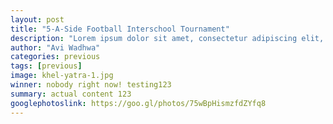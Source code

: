 ```yaml
---
layout: post
title: "5-A-Side Football Interschool Tournament"
description: "Lorem ipsum dolor sit amet, consectetur adipiscing elit, sed do eiusmod tempor incididunt ut labore et dolore magna aliqua. Ut enim ad minim veniam, quis nostrud exercitation."
author: "Avi Wadhwa"
categories: previous
tags: [previous]
image: khel-yatra-1.jpg
winner: nobody right now! testing123
summary: actual content 123
googlephotoslink: https://goo.gl/photos/75wBpHismzfdZYfq8
---
```


<script src="https://cdn.jsdelivr.net/npm/publicalbum@latest/embed-ui.min.js" async></script>
<div class="pa-gallery-player-widget" style="width:640px; height:480px; display:none;"
  data-link="https://goo.gl/photos/75wBpHismzfdZYfq8"
  data-title="Khel Yatra August 27, 2017"
  data-description="114 new photos added to shared album"
  data-delay="4">
  <object data="https://lh3.googleusercontent.com/v2k-hdEiqK9aItDHgNe6TxKfUqsryvcGYksQzgwkxzwNChwfG6on2galP3ByJLw0G_oYVa73YAHVf1ZwGKhwGL0mHgvI8ZraJ3EtrFKsYVg1mZof2N6j4QsOaPRB0anJoA3sZXAwTeY=w1920-h1080"></object>
  <object data="https://lh3.googleusercontent.com/WhhLocV88tSQtZr8tMCYa3Wwb4lMkKW07kadvgtheSobEw151Kkckls3idx3X16fMB_WuRbDQDVk1HqedT-ib3SgiRA8fRcZ8nuPg4a6wFtM6O_UI-m-Pyj-pnLqu9TOz8LVuibvJvM=w1920-h1080"></object>
  <object data="https://lh3.googleusercontent.com/ezJDUFXdIRe-TR9DTROODV5RTdNoy76M3cgE9kobl9_H9icgvkM46kgSGwFLL-HTQ8ncwF_lO_a4Q923yg0vyLbpybn0RmL8zG0jzS2CBfc0Y2DWnsrftNeA3DzLJuU9dr_rLftUgds=w1920-h1080"></object>
  <object data="https://lh3.googleusercontent.com/mZhiDaarfdsUX9FtOzJuqBul0v1UeCXPnhNrU6wivcMZ3w3bPKE8qmZINQXgyHDSgR7ZDiFZVd2U1rHA3xxUTLjxxc1-2gQ6nHg38PLrgeMgGzZy0BTHlno5BRr1q6zAKkzuY60frbY=w1920-h1080"></object>
  <object data="https://lh3.googleusercontent.com/Q-ZP_lzmnHPOuUDepgk5OlH6IE5Ff8JnT9jw12bY3ujfj9tYTLhRkzRwdD5bLj36-EgsZJK6ivqBwfR6Xe32eDIXZ9gqJGEGE_PWiAKomnteGDwwTb9TWzeYDNTaxjV6s7iGq3QAaUg=w1920-h1080"></object>
  <object data="https://lh3.googleusercontent.com/0F9vPM_SrABFBPoNPNzrHwalBBaZ0IO3qRuyaaadg2Z0Kr2vSPGY9BarenfWFiJflYSub1nJH3YLq3lTP6Q8KpNWcrELWVrnHmXqSG8lAjPWr_SzPSSyISP4ngQFowAnMljTLJxOlMw=w1920-h1080"></object>
  <object data="https://lh3.googleusercontent.com/FSxrAw8eEubwm2Dkq5HIHWRoguHbwr2YZNzLkYta4SX4inbZug5miIF4W-ZMG6L2yZDrCCoYTQNC4o3FplnsRh-j3uSnq3bShE-nOMRb8nNjQssdfHGk-Pz6rch3x2MBlECOUNMnR_Y=w1920-h1080"></object>
  <object data="https://lh3.googleusercontent.com/rQCYvU-qEMSTRn5kf2Ap-8vAVtI1QUiDIyoTmosY0vCmkQzG5qkv55It1fnSzPc7xr7YJ0bvhJyv4JERHTM3ec7UmWsTG0vH4ixxmvRJ8hF6oFgTrY4XDYCeXP9F5vsea7H_sm01uF0=w1920-h1080"></object>
  <object data="https://lh3.googleusercontent.com/UT4YkAracf98ScpIZ9obWfnnSwQiCHiRD37MarH6ZIuT4IdFwjbmVKfVVG1ydJWkAR0GNc3WjTqIUxP9bdCdsz3sm6vW0274zkcbXZEetrDCym51E4RUBoSxor5lIZWDG_kbSMwJrPA=w1920-h1080"></object>
  <object data="https://lh3.googleusercontent.com/9EGmZ6zEdAmvPdYkNcX0ZML1SDL6JxvtSwvg9rSONV6rgtPhGfO-zlRrC1Q40zJzvNsZOBCQ_IoU--t5JfJvd-W0euEKstB5idO5vTwH_y4JU-YH1W57ZqvEYsElmfiMyLd5hDlZoLY=w1920-h1080"></object>
  <object data="https://lh3.googleusercontent.com/Zbi_JfoYG95QJyIIvGorhprWQMTkR_FuIhglT65QowgZAHA25AB28zLsB3jSQ0QolgRBTCL5yxdFcoXugsqPcDIqsswM6AdH5KCLbz86c_ckuBsuRezRNGTaZTArTI0NxVkCpzIrR3o=w1920-h1080"></object>
  <object data="https://lh3.googleusercontent.com/-bEMr2I2Wlttj2tXrtP2ITVDK2bE6SFFoAqR8pmRQ8iBySUUeK-II_K_ayCYZJYtS-TAhscwNX-cEEWDZuRp4MjwfcN65hMpppMnR8gW5IECxa48pI2P49eENzFccJLpt9FNVifoe-8=w1920-h1080"></object>
  <object data="https://lh3.googleusercontent.com/lJJdlJls7m3YLw8QP0Cm7owjxv4AC88HIdlgRbGNsYcAkh9RA5Bj3JpCzRdNdf4H-reXJkJdJBpmnTZ4fW1jPysLl4qf7cpfNg66HYEHIvFN-4Ss5mk9RwBQIz4vghe6UT08FWoBzZE=w1920-h1080"></object>
  <object data="https://lh3.googleusercontent.com/rjzngBuXwFd1ADP3sjHuZ4NfZt9Kp-LvjUW0GK9ix1LUFCCbqPVfTNTTot8342a8zWuRuy0FjHRRXgqxOKgP4VARLiwu0wJA7S7KY1vHr9Je_toi1-B-0hTa9PJVFbDOA5FupLxRfYE=w1920-h1080"></object>
  <object data="https://lh3.googleusercontent.com/dCnRM1P22LiKbswt5yEaJrMDbOnibjL01H7yjN0aeOhcEKbuNGlDXr11jSbXHuN1QMvJjGNvpDq5kk56xpmZGuJ9DKikyBNbfmf3Ep2LBF44s-JSh_SYBRfrOwep7G2rT7MrKXVNlFs=w1920-h1080"></object>
  <object data="https://lh3.googleusercontent.com/7TgJwsNB0JLjYSYkZ9EjLwb6Acu75tPj-kitPlkDhKs_de7NzXFPWDgNQnpUncY-rqw5vDFUAx2nt6tmz6I0zFICXEy9JySw-vsiOoGGKlAuM8puRqZwrf-UoH7KF1LjOU6ebuosyWs=w1920-h1080"></object>
  <object data="https://lh3.googleusercontent.com/Ulp15sAE_Raeane102VXBmW_drzo468ENnk_99fOlaBM_QGf3EIYPvZdixu9wI6ci19UCXDU3yXZAI7_oQfEu_y7IEfAydvEk2Qb3fu26bYh1thoyjmw5rqGvjDvmtRO2QwN4nBpse4=w1920-h1080"></object>
  <object data="https://lh3.googleusercontent.com/CWDKRyNnKAtTumnA8VVAcKD4dEZNCMY9AN6CCOrhDoch_XEbSNpKzhg1yqtUHDcvlYFYpPgx5rxGDL601boPNxqDM38LtpWQEr5-cEib1xlsbztNpgsBSNn840k1hfPdWF6lbMPhuMQ=w1920-h1080"></object>
  <object data="https://lh3.googleusercontent.com/QSDUlv_nyIk5V2tjFUdaK65GQtFbjkLy6yW4eKmb3dLrPuvOsBDjfDtRzF2ADgpw9yjjHKwdl4mX353SHBDrCYGRYZ6SRM8zFqa32G4o28q0hqVrDKmHhHEIm8vhQXfoWZ0vdD4O72o=w1920-h1080"></object>
  <object data="https://lh3.googleusercontent.com/zZoadPNJDFq0wxLSLJNdGyscsKepvrJKvzZlJFtETfcSNsA2xsnRdi6eJcL604T4pdSXrczAEfhfIldtWOwelXiIwB9N7OzusrrU9sNhl5z9KQzFeT58AxwQh_yIuUQLjV-hLgARLcc=w1920-h1080"></object>
  <object data="https://lh3.googleusercontent.com/QvpLUTW7D5HSxShR5y8x-VeIzvy1_Ll7OWIZujGuWbg-kTsXDPTzh85ESQZZzZwq-4WY89ae3hgVyps0zxnzQKMjiyV261iFHmnVu0zfTvBlfNen7c4qaqd3EesZRdNE0s1o90vPfME=w1920-h1080"></object>
  <object data="https://lh3.googleusercontent.com/Ds0C-f6-t9OSJQI3N1u0ndFrvc12fx9og5SVX4x8mNdccBl3QLdpOk-oTvJYp9tbk_Bgb563Hra_cfcQphBlYaPhXuGOSZeiRT2VBkcsghJ3Y_MjdCHfHOIU4c5nnrOmlHLL8jY4Ldo=w1920-h1080"></object>
  <object data="https://lh3.googleusercontent.com/DVHT8DAkEBvMwxNqXexKgiIu9Wh7agA9QWR_iSnIXMxXLgKjQjiQYuLmuPbQvUrDadU5ujCZ4IcRuk56AGQZ5OMc_wME99Adc7kGOxlPyVaAK06q6-RFcDe85UnxbPyb8e_ta8CoOrQ=w1920-h1080"></object>
  <object data="https://lh3.googleusercontent.com/c6WxxBluwk_IeOr1x6Io_s-Z6O_lzgVy5PinBgBYCPul92pvfeUqRzk41jO_dUz6vu0yFbebHY-S4i3J1Ix5F4PhUZO7GuSj3flhYbTudV2DBXtIOqTuwWOS9ZFD7aNkxNHJVTwi9rA=w1920-h1080"></object>
  <object data="https://lh3.googleusercontent.com/ATT76v7149myz7V54UNJ2yLZvtHd7hj4uKMCfYHub9cJ-zFoSFKTN1Dl-TyQlr010jxNoj55Ws76IuXvfBhd9GGSwH7rjmhWQ9ByJ3RXbyPc0_ipZnVPxZrd-N6vsfupgW8Ftt-EkMQ=w1920-h1080"></object>
  <object data="https://lh3.googleusercontent.com/GJ9ppSm4IWkNIzOsRruq59aaN2Twf8Scz5FO3i0NtsFGeZXzlsl1RtwkOdoJEWwHH7Bxu2oJByKaTtywfbR9gvwvRuxLRkrIyDKPyZevRiBNssON2x4E0B-7TQ3I2l8S0FM7xasy_XQ=w1920-h1080"></object>
  <object data="https://lh3.googleusercontent.com/uypgfSflAoPWCxgCL1IRRTAxE0F6hBcqMGnsxR9F8nIhVvhjEXNtQWSQW-V5fkGmKWkmAxfhPLLEi_-tH3OK5dlN1xkogzqTg3oGzCqI2gbwA1SjGTCZ8m2dEgZG-7tymYKXxHs2DEY=w1920-h1080"></object>
  <object data="https://lh3.googleusercontent.com/sU9uzvEQrEH-M7HQp6vIInPVj2dnB2bViUB51kUJRrEP_h4opA4mO3mLHW9ct8nZdlm4q98ydsh4fH0WDNGsPfchObjV6xrNKUOjSnEndOxARH19p-_egir3CfeyWQA0iHz_q9XcGcs=w1920-h1080"></object>
  <object data="https://lh3.googleusercontent.com/47tpRwf8s838og4F8yLntfoLPoYUNqgusZC8si2fik00y3yKiAOVHHSmHB8G0csZMuObmHMNb9BgJCgNQyqlBgRF0aaRI2kPmzdZzbldKV6WXbhswYRPTwtW25ycilGWWres0Emwsak=w1920-h1080"></object>
  <object data="https://lh3.googleusercontent.com/nys7N8_Vm1fFIfsD8Nc2yJYB03jP9JCDUo9jus36CIQgC6wLFA_as5BxmJxzlnbHa2vyO47xALDLp5NFVbkoxBOZW3lAgqPEuDVGijFc8sxq4cc3GNCGFzx2830npZ_WvHYKUrUG1V0=w1920-h1080"></object>
  <object data="https://lh3.googleusercontent.com/eBuRqNJK4fXD7JwtFbc6DlRdeMSjXVaHv2ZiKONqN7f6Np2biYMnmWIlx9C1H2H5vXbkIeOepVn5iClxqmpKfvsxZ10FdWFg5rimZNUj_H1apHy9Zvgpnsp5NfNTloOQSROFyvX50YU=w1920-h1080"></object>
  <object data="https://lh3.googleusercontent.com/_zf3DQV704i0G1CXD5kKTLtt3AFh8e4flgf6qBzCOu5467zlySsDSI9MQmbSupGRiLCQK9C-mBHQ1KHPxhjqvgr8YpJTl-W53q75BqYCjA51C5gZdeCbr7SOeRf8DX4qN_yY4aez0DA=w1920-h1080"></object>
  <object data="https://lh3.googleusercontent.com/J3u6TRmKspz35VvG5a0zr7wwVAXzCxSHpGleLlg6tJ-YvB5pFQI9bHIAylZYryTBqtkQcJdzZK1WmlWVYpWc_S_B35ZV0VKsaKfsla3Me6yUtqNA5kmqGOzZ4CANCkfnDwoOz67YxOE=w1920-h1080"></object>
  <object data="https://lh3.googleusercontent.com/jxS0bF1D_Tt6dFr5eI0PBJpvpkUIdDG64TpeaK32qjdxExMAB0z5yQbt8yIQdOOD5aZW6YxvCPqLdtjqLp4RwgPpqF3HjsWoEKSfGrTYGXa-UxrAlPegdmft2IFqMxEbIhdLopWOARM=w1920-h1080"></object>
  <object data="https://lh3.googleusercontent.com/MBTr4_7y5O53XzvCjFU3ME51e0Dt2XVZkKYR20CwX-_n14D6I4HWDtCMdckAacEoI_qzSDzN3dx9W6mkVMMeKtFaV-fxCGBpWPJi4LYPG2FTFBoK-__p8OEdKxlnIB9VSkab-7gmyhM=w1920-h1080"></object>
  <object data="https://lh3.googleusercontent.com/bpTcQ_rBEknGhT3XZm2CydO71nGDIghqFEHzeKop8QYHeat7gmaYUc5gG94iG-HckzflUHu2P92ifnAFg3XKhAYHuTjWYBnnMQDRgAm7BvqigNioQjwrgUG7f8pYLM2bfR6VWtjDAEY=w1920-h1080"></object>
  <object data="https://lh3.googleusercontent.com/cWKALYHud4sXtR9OdNe7MMvxZoe1XDvz1qwiM8hxTugyyGxkE_WedbjLk43yPN4al7s2-Jboy0otJj1mqnKWMC9y4E-KszQtbX0ZFEMxl_gDIJzlHGgoRHYq1iK_Lwm3Vk6QOhDxASA=w1920-h1080"></object>
  <object data="https://lh3.googleusercontent.com/1q8U5J8AFmPLU1p13ei8pFUNPAbA_6-FkIen_Zbsd1O2CUPyvq1ENuOdFBhePPkegLDBPZ0X5IXQk6ZKXB7E64UhTHVtvK0V-pVlIgIF8UGN4DyFmXwUR6Rb73_S1yQPKAJu2syz68Q=w1920-h1080"></object>
  <object data="https://lh3.googleusercontent.com/B070KThyRVbbYB4Yvc5szmivEzKmmaD97dDkKrw0vFFyy_Xou90FxiBkq5m5f9f37PtVXPT8QHea8UhMfWBIGh707NiBAaZFjUx8UR7hIZzBfwMLBribsEUm7qCNC_wM65JhFxMpvwk=w1920-h1080"></object>
  <object data="https://lh3.googleusercontent.com/yxpCcEjMgoTQfpft6R9vratU5xjUzIWF4CCQMkG0jZ5A2xz3kNGNsRta0j-Zm6buuJ5BrjAwdhUGwAuM6UT8lX_-_h5eOTIsa_2Q5-1yXVsfg1SphFRa7Qgr03DwSqj02T6VWvkbjtU=w1920-h1080"></object>
  <object data="https://lh3.googleusercontent.com/UY2nGwmG65XQrhvFQeo8VnqiCpJmuxOrNgUDibTr4K0NK2tOlSN1xP5Tv9YhMTxjFtyrnwSvIPY7gp3srsm8L_rnEX75ymRx5A1iNnj4T8lyv8qXbSg-qv6JzvOlCcrYwEj0BUUlTus=w1920-h1080"></object>
  <object data="https://lh3.googleusercontent.com/yBIwABbmIcrUIi-H1AbNgKRFuGev2wUyTrVTZHjrC4EwFIOudw1MYpDC8Hl5bsDIvfW1h93BxZ9us6q9Xt8aR2NqYFyFXWjTScjtCBZlohM3Vlq4lUG8JeZ3PXyFrA33rb07ZyJuJ3k=w1920-h1080"></object>
  <object data="https://lh3.googleusercontent.com/x8aYap8Dtfhstu0krfnzwvNfRfi5OQZoJReLHPbWE5VPE5S33RHhVkBCW-KSlLH4rvkd5QWwD_GXgUxLyGLuhvYIr6jaS9i9LzkKnTBNKvoEFhKgn9968Qj9bYBVVO9_BGqST8aPDl4=w1920-h1080"></object>
  <object data="https://lh3.googleusercontent.com/8HpoamoHsk1znB0INQuR0pQwbjdsHDyCsn7RxFrmyE17OVln2DMBq8X_0N-1WoPyMMvByUY6zoLLNOc-tg1DTDyYZno8kxpY7AuI7r23uKtLiDnHNAQIWdE4AFsEYhzu67rIFWmUNy4=w1920-h1080"></object>
  <object data="https://lh3.googleusercontent.com/DstwgCyPY07TIffxjFUIm8y0yv3rQQ1BsdFrf_j73bJVnBK_E3LPBGi4ZSpbJszRZgV-zIw4NN6AcGP5Ul6VutOy_zV47ffWAw66QV5gGst29Ge9DjUSBAZ8SnknI6YxI6SSscT7Tw8=w1920-h1080"></object>
  <object data="https://lh3.googleusercontent.com/i4-6LyRFZKNzxa2SBw6-yorcB4m0Ehy6X8ttWL03ePf65kRy-htUfSkrx0Y_gV-eaIKho6ZDpviSHwHv3mi4IJtqmXWjwiHYJUUFhd0lUr26Wo4o59HkAhViF_LaWDhvkurbX7dmlDA=w1920-h1080"></object>
  <object data="https://lh3.googleusercontent.com/jRQzj7SMLhudC3LdfFtZzOYzjMPw_iBrXyQGDfgFYFIr1kuFbg0YHPrHoDiVhVV3ZL-HdFugaai62YFk89apDt7wHaDR4bcZlaM2WiBsLO1sUeS27c4umRsg1aKyB6NtJcjaOjWwmQM=w1920-h1080"></object>
  <object data="https://lh3.googleusercontent.com/KprthLwTTRmgJY_qo5rh5cBp1L2oMjHyAmWosekiIaOSHmnL54mTI-n-lvxp50ljyG26sYhnTkWXa_CwKUtiRRHAqATpWdLeY3uUrCEtz7OPfCFKsnbQoCXzUN-Go5z7vmftAL1n-UI=w1920-h1080"></object>
  <object data="https://lh3.googleusercontent.com/1K9_W_KmjIDXr9BufH10HlPgkOAjkT4rta9A0P2RfO5q4kOelWaqtdCHKUDL3aqfukqaWl4ZIchiInmMsUbrIPHzHYYQLsB3VsB-d4DQhO1MluCdTKyqUYnaUpKE-3j6994yn01yvWQ=w1920-h1080"></object>
  <object data="https://lh3.googleusercontent.com/DaGplEkqkAFG8iq56l0486-aKhoBoWksh18RO7foofed8GS9TiyblqNcnRx7Ou5KR55446nF_SWHp6OPYBB9LHbrD_usMMoQIV5CsBBNZTsMhAZR0XJq5TAELUYpNgr3V05k0mFJDKE=w1920-h1080"></object>
  <object data="https://lh3.googleusercontent.com/AnSo2mYv6ATJLMEVYhXz5hwu3rzyDKNJikbqc6qyiQCLoThalv5UCzck_U3x6JDykIydA3psh_snKlX4PPztClYjq1Oi08COKGOyYzr1XFyEJAoXi_2kKv0s-fy4a7k1ff9HOrEua8U=w1920-h1080"></object>
  <object data="https://lh3.googleusercontent.com/Df3F4PuplKBt_RNP1KAqn7RKwh0RvybJhgKYQwWsMnSNgUqylBJ3Q12r0Q3R1VeOXFqqZzWlJRRdiU9BSDCKPKY78T1vZfdrkaNEcEgLy-3hLPnWzr_UdFWvziaszIB93ZwzY6B4cpU=w1920-h1080"></object>
  <object data="https://lh3.googleusercontent.com/FsI00I5tET-V2GwNi8HVc2FR-GVbsSPG2sfM_kelifi0d6B87F8u-qe5VHhVOlZcoZO-3HWH33cZLamH0U9_PJx_izNsWY_NS2Bcou0Crmu_mM_1AOTyzrxfzEJPIrhXrvrZV6yPmz0=w1920-h1080"></object>
  <object data="https://lh3.googleusercontent.com/f4uVFD6LCzHFNpyKpVl0sc3I-ZbVtngRLfv77SyJmRzpSwXEEcF8lDcLieF0zNL6Fppi_ECSB-OzOzGDJSqtKhqw-ZBUzS2MaMqs8DjdEHKq6r0OA4JKYpzOtGK9S3cmxPheIkuCw6w=w1920-h1080"></object>
  <object data="https://lh3.googleusercontent.com/MtWlaFicqnoDgU13Us1dS-eww6NKBHCSukPr7O3iInzzvksecvwwkPFa9p51C5C_aXbTFvM96iSthE68DcvG9IVdX2ttMMRHUOv0-ftQaqS3S2uCK6aWNZAORXShj3EF60XHsP2aKd4=w1920-h1080"></object>
  <object data="https://lh3.googleusercontent.com/VqI5XN685MyysXyH_tCMJB8WBHcbyT9kM8V_ZL-7gvZB4aUg5VT1aSxSfiwaYtrW9TeEzjJdx8qv83T1PawC5rFzN-1skGp_CvNKc5SUqSpJsQnCU0E_UyUnbLdnNuizD1y9TuTPkn8=w1920-h1080"></object>
  <object data="https://lh3.googleusercontent.com/-P-JrJkLVba3CcmumL6NpNJsCFlzRGq-vBj_TrgSNbodZwvPjSVEog3_99t6KqEyoGR5TMyclbmk3fMvQiYScRENITSjqTQw6t1RaNYvKkbA7GkVm3x2MFw6vWoMEP0Bza73BeryOTI=w1920-h1080"></object>
  <object data="https://lh3.googleusercontent.com/f6rJ68MW6lzCewsGAuiPdN8_PRrL0CGPg_wHaAQTt--uNbQ2Boxq2r9AKKgC90QcZUVa9fCogvgyzAPAVrvEV9b40knH4Oho5fjt5VmoZbk582iJSq4tDiLqJfompfI_RiNcfr20SH4=w1920-h1080"></object>
  <object data="https://lh3.googleusercontent.com/wC6GBoeJu4qEDJCCAm_j3fXGMd67-C_wXFbM-pleCpam9ET_cXAftu6qTiyWmdvgd4NSsiHEoHuUBDZkvma_T0H_dXKiuc8FlyvwUTJNWg1IZrhz9sZoJ2wTx3QrOSzWMvGZYxQmklE=w1920-h1080"></object>
  <object data="https://lh3.googleusercontent.com/e4yYczijWP0h-AA9ohoLhvojxBcNkRFnddvsA5lyZvmkpc6JWUZ5epmNg-Yr2apofDxdcbexbxiSWv-UlCE5tNMtLisSWV0CMkPLmXWUOWIwZ_9V67lKLhA_RjblhSU7vmlxbqx4iC0=w1920-h1080"></object>
  <object data="https://lh3.googleusercontent.com/QwvUg9Fm3eCLHrEryi2-7vv_fmgsahPqlxqGXi_AW4j9MOdcWtNUUeDxtMWgNNsdeU9nrRyFNM_XrYZ9saPxx5QPBkwnpthgZ_x5sfC24Z7gKdmGBzJVYUHfi_DfZRaSes29gOoz2MA=w1920-h1080"></object>
  <object data="https://lh3.googleusercontent.com/bI4jxfjF20mamuP9mJLwOwXR8_9JFoV1MFSMhMbs44AtBHu-I9KM8ao6tHa6SW0del68oNkoW-7AdwHRO4ctqnhaa0PxPhtEDe1KFGEv2CM--T9dEwNVX8r9zSmHXkDx7VHBmzFBY2g=w1920-h1080"></object>
  <object data="https://lh3.googleusercontent.com/46BYJcBaWSYfdE-REoKH5aerohv8sa8qnFZbLr9Bpbilx8Zv489PvMl-nwAmRW1o1CfYcsFZvgt0XDwf20UMEzZboz-kCnvHcxXh2cA3w2uq4kbEwnlVwpOXqvJBGEcexGXGlxebHnk=w1920-h1080"></object>
  <object data="https://lh3.googleusercontent.com/WqWMdjbp-CsGDsE7yvd5-0L_aZdm0-dJgwdAn8AZ6UZMMh1kNseUD3IhMDjWsmZUOgNY-3hQk7vRuiYD8ndq9KP9ti9CWwDM3g_HW6vL5O49IXs7TqqyQp1pnwFLIg-_ppYRI5UGVPA=w1920-h1080"></object>
  <object data="https://lh3.googleusercontent.com/ZWHNRY_Q80Zpih627Yw9XRW4RmYr7Rip418DfDOjfiiHShttK7TZmjPauKyNiiwokdbda59Uupo7yPXqUzQPq6vm3KpyIRpvQJttM_seuNAPOL057nRJx9dclvQaJ4E9XbT2zZK2yfg=w1920-h1080"></object>
  <object data="https://lh3.googleusercontent.com/c37v15vUVzEWPblFJfj7KJiI-MfwLSq_8qGUVlEvfNye3uC3IU_MmiXcNk7P_SYsqANxCwSyPrEzp7Fj4uTOpPRrIB3z3PquHLG1hcS70RjdHKfN_pP93UX5EgyCE1xolLunLF0BvJU=w1920-h1080"></object>
  <object data="https://lh3.googleusercontent.com/6SyDwGWxqYfIcW_gY64Mwuz_YrZ0h1rfKIsJ8Ma5N3BPJ40tLVl9nrU4Ut27eKB9JM8tDf9xCh6X6BvRQcCDiFnbgipChTMUg4BvtHIjeBN6cYzqJmPg4Kmyaxa-QK00IRLdF0mMYrQ=w1920-h1080"></object>
  <object data="https://lh3.googleusercontent.com/pL25-G8ZI74MLDY7O89wsMUPFuEWxn22cOHMMigMirq6lSsHSGhTGMfnvjNltNCCoPbjjQDVsOQ40CB9fv7_pOFctY9uOVkZP_dHAPgI0EXWMOkA2Rfb0xp0ZUp3-bF85BA2VSuWaGA=w1920-h1080"></object>
  <object data="https://lh3.googleusercontent.com/G899LjZ8LDvwPQ7T9TxgnMwjn3vSQ0BgcAmuXe24kYZtElW_CndHCKvbBuCY-aKG_ACNv2IIf0GP72z_51Af09dka0kdibD4DqbOeVherMUwAjGFj1nMGYz2rYF6BnzmF-QmfN8PXMk=w1920-h1080"></object>
  <object data="https://lh3.googleusercontent.com/4toYlzRObmIF36zocGSxbXARqZifspboAUk39BZsWyy3QHPzF2iVgOXhCJeZirEdjIcrw4xWmXoBp_6e0a9G3wrP_cDVZGBNOKQGJMZ_9uBm52wMQijUJ_9RLFqM6sejaYHwMhL9EK8=w1920-h1080"></object>
  <object data="https://lh3.googleusercontent.com/MUvQpMwGiibzocTJQPEEmJP4cO57v-GeOq_JHXshxQwhEtV302B00FOuRGNfQkTfvpaRwf6gKKd1p-ELyZdcgE8ueQ_ZkftnyFyx80CrBKyV4LKqY_6b4a5_K76uUB8GucHmRW7Dkt4=w1920-h1080"></object>
  <object data="https://lh3.googleusercontent.com/6CRkYSDeppBbciZKys0Gq2FIh-tW8drjyG7GlLEg-zo-HmupYHtQeFL898mfoq4892g93MhDaTsvpMDe4AfbnQSplzdPGM14QclabhXhW3uh_lg-xhZmpCTRFdJdk7pSG5QiJaPS_jQ=w1920-h1080"></object>
  <object data="https://lh3.googleusercontent.com/bIXWyfLGWSR1F8yykwaNAnzaJgyceyitsTk2hrk9PC4ySCV86SUTd3hHtG7uJnd1IgCNesfVbI9ajuFOKoytsZhXhiUDCTYCdSfOOaT0N3JqIzt9xPZZ8r3btLhMJ74jJ30hgXuG5uo=w1920-h1080"></object>
  <object data="https://lh3.googleusercontent.com/STAOaKsf35rdbGayx6Xx9F0cYNsiBWq0Tjmm9YxKZQqi_aReVnqU14ZSW8PZAmxh1k0XvwU46CNmJnp8i0a5n5ZB0bTRDvIb9BsL3KIeS5lwYfpAhZwawhcywELOpFJZyQ2gKGbR9Qk=w1920-h1080"></object>
  <object data="https://lh3.googleusercontent.com/3fpsdlxKkn7r1Q3vpPJwHRFtT3dCfToMl_8LFN_FiP858RSxHWYGEGLNDcU4fPMiOoGV98otCodW3cE5W3Rq1R4OW1gO_jOG8D2gb5CLUXR5gZDtiDlMRvjz_HlqBVpbklenoeaJ1Hg=w1920-h1080"></object>
  <object data="https://lh3.googleusercontent.com/-ukBi63NszSkLiLCF3uvaVShdzWbwstitxphsShAU1l7jJCeTCFwU-JKAa3x4nbjLITjGk3UCRw_vkHyLUPrWmCHJ4CA3qMXLYckHyIU65l0kBoukci-Ab12u3t67ycL31MvjkGhkuk=w1920-h1080"></object>
  <object data="https://lh3.googleusercontent.com/t8niIwiBP85hlcl6gGWH8xCSeMwLAgEfC7aBOjItlKcKc774b8iQvlePIRvjRdi-H-uv3zpUMH-lLcC6d9Vn7yEwdqvxJkTyhlgNYeWX93Lh5uoRc7CsUYgNYzBJQGGmbTkZRSm5QK4=w1920-h1080"></object>
  <object data="https://lh3.googleusercontent.com/7JJNDZHAz4-1zG-7-Sm_Okj15Lb0fJMabczLj9a3Oxku8wMZ_WSp41gCtg_HKVT7E3QE6KhQpagc5CXh4qhHKEXstf9nyZl7A5pDd316zjhVlEFknFRp3EYGG7woX3hybUrhXJzRlys=w1920-h1080"></object>
  <object data="https://lh3.googleusercontent.com/Grf0rkcgePwIAnB8DzxLc0yoVSC7L_UJRfpXN9LbBl14q_M-1r7cBHkLv2MIt1d_WABZygsTXz9_SCvziaQFrLITdMz-ATR6kbKCtkwJKXJoJeoMES81QBKLeZ7c8HylAq7yZy-MdLs=w1920-h1080"></object>
  <object data="https://lh3.googleusercontent.com/wIJ7S-qWnZHs66upIVV4G8FBjnOB6nmg3vOB3SBiR2-6OAcxGVAqXQVOs1ls4DmzKaplrNl_Umc3_WlxjUE4wrkTRSjuPzUbEoSLQgKTqxjThEIKL90S0UsVXj5VAT7AY21Fu6zLgiw=w1920-h1080"></object>
  <object data="https://lh3.googleusercontent.com/z6NesVj4jsxRw62v7rSD7LjiHwXv9L1PkyhmYGXXRPdVOzOOTa7vD3TxCRUEeBZr-Db2cvuO8rH2mDXMXQWNdU-KRgRahf7D5AoEw8gbxT8DDUG3kwCPN88A3vuQQjInVLsH0iySi-Y=w1920-h1080"></object>
  <object data="https://lh3.googleusercontent.com/pd3D9akMaqlazYyPBuSmX5NtcWpJpWFJf9j2eaIoiv_fehtAFb3B3qN32KsWeUoBQCoUqAE7jDvj4d1l84yS5Pxm0p2O5PysaJgfsje6Tb0l0wx5W7D2g5KrJUIBmDT44ngPcNWZz58=w1920-h1080"></object>
  <object data="https://lh3.googleusercontent.com/2lP9aYmF3wsDLyhT_3WtkX_P58b_X0bGvcQv4s0tSdvnPocUmlA5RCcbf1XpyRf3ysuat5dQfzTlW1XuMKuD-b7jTBV9dbZriaAHmuZEzps47lyOFHuE9AQAj3FkGcujI7yiPKlLIHE=w1920-h1080"></object>
  <object data="https://lh3.googleusercontent.com/hNG_wHAsnEHwXVi5PokX26m27M5OHNpEgmvXlU13FYRPoDTOlGS_K__yyNgj_mhODrVUGKYhqsYpgvfh3r6xHSMEhNnn-fUIcfyzLtDreVr7zeliFxfGcsiM3_U5Dt7RQaSuhTdxN-Q=w1920-h1080"></object>
  <object data="https://lh3.googleusercontent.com/LgMNzs3nvIiUoGkTIbFqkIDVaTfO6HjROdY7_xsnPgv464XToDQjdxMuDnWdiJXVpgMK7ysdSYP7gv9MgJpeXq9C2eU8IRtY-zGXspLhorwkdUhRyuDeumeFdANLuBlFcPfWlYo_k0Q=w1920-h1080"></object>
  <object data="https://lh3.googleusercontent.com/WyflaQ94rM6pY16Wb-knsBNpS0y7OlzrycHeo4wshpqXZSTvRW97SyqgGLurPYEwV3ZGgyGG_m6mgwWS_OkFMenj0EngocKP_gjXcvn4f5GJ31iVOFpZvF1yT8gnYfp2rFbG-oce9zc=w1920-h1080"></object>
  <object data="https://lh3.googleusercontent.com/sjTkbvuA8wTavJax7zAXVCtDqAHAv58UrDfpvdbQ7yH-GljIOi82EGo7TiZeG6KWUOa6wRognJ8283NEZ-fg5ItUtpa4p9ir44bVQBHJ1nv1UJvn-X84fOUs1ko_kpqZiyDIsXLABTI=w1920-h1080"></object>
  <object data="https://lh3.googleusercontent.com/AnTGyqAHHzOBh8NRGM1-ymKe2-wVisRI2RP6oGiM6K473wo6OeczugwoZyhSq92GtPSnrUp2LSKWE2ISQH9ijqA1d-GQuPBjNoA4WQaxVIMWv1nj4d17wpxjXC6hXpKCQ0vBISnkTgg=w1920-h1080"></object>
  <object data="https://lh3.googleusercontent.com/OlVvlCwuSfmklKb6g6YMa19pC8l22vCZVrh4D0Xr69S62BefBIdMQ9NHrqTv7nq3nCX6EYSS2L2E_M8ROQuMOMKx8CuuuYTuOdQbrjSGEbCTz6HANxBZuRlYdcaUQ-JY_R1mbNHniPE=w1920-h1080"></object>
  <object data="https://lh3.googleusercontent.com/S8yHkD6J3qf2sJXmHI7hUF34LdNy-nm5DaFphdsNlE5zNNe8oz2HhNdohTw3ywJ_8Xoyg1-QpCXUqlGufHFf4rAzbMHp1YsUIQBSr_BlF3yXKfIzJXQdbNdv_doCB80OxuaUz6-Hho0=w1920-h1080"></object>
  <object data="https://lh3.googleusercontent.com/5nQUVQEUJ2v_tfKD9TeIq2TEc-n4CXvHIaaIGXM8Nx1DskraaRe_BOkZElLtcwdvuCnV5G3BLyyr0OAVhd8EvplmMruT5uTIPiN8N6BuzCv7idLkMKtX1Y7HZ1QYWctBVNNrz5PgL2w=w1920-h1080"></object>
  <object data="https://lh3.googleusercontent.com/SDVIUT8kpCVhKwlUmKKUGwSwZmHt-NufY0LRFP75YXEYaXQb22BH8jVAPLiiMRrsfUQ8fEpKXyMHFbEq4767fpftiFKrJZ8BX-9z3xFIjXAAXfuxYHpRHvr89FIVawQYGoFqwmVRZLc=w1920-h1080"></object>
  <object data="https://lh3.googleusercontent.com/fn0CEWeGdqc_CD14fYQ3U2dQ5bTMLnWFg0NKk9LoCi1q6KloTVPGIkWwb85qQdKy_PznyVC0_NuvSCnX2Jdjpqy5uIF11a8ZlPI1KSS4pLBaP3-k_PBFk9GXmWiZ5s9N7tcyWjkcqe8=w1920-h1080"></object>
  <object data="https://lh3.googleusercontent.com/4nfUnETDMkXnGNYuZr-yEt4wh87AV9d4WDsc9Fc1RZWsyErPWSPhS4WnaOC0FEGzzzIMhYauzIiO6s3vgEHz2hIXS7S8wYUo1-lhUoXbnbdiM7ZfsWEW3aWZjgcxHtY_z4TC7BX93sg=w1920-h1080"></object>
  <object data="https://lh3.googleusercontent.com/eq_vFtU7cXA7yMYnoI2zusM-OhHNZUvG1gz0r8nUJECW-vocmzVswR3XQSf5U12VDeZ2BomBRtbolpZV2GuKROm5kxk7TOQi4cCjSD0-4heA19mWcK-roosPlxs6mRqrNukRAU93Vco=w1920-h1080"></object>
  <object data="https://lh3.googleusercontent.com/AHHeWvJtutOKY4T2Pcg_vOzVz76bc0ol7hCp0UII-d58Bxyb6W-ogT0qxhMuFmmbMKZrBaTXMYOxbcxZXGE6qyMhOk45OXUqUhRSeKHmzuOBh9MY6979EdFk9shubIubN0pLYMy-qEo=w1920-h1080"></object>
  <object data="https://lh3.googleusercontent.com/3AZISl2MxsMLnIHFmmBBIMe6CLZy-fiI6BFjcIGSQEHrScpuY2YvM8nAMFwtpcr0LSloMtuD00eKGF3aicwoVGG4wlKnuuo7NBgZKd74G9WlIMVHJ7cno98Yrxo4lL8vCFPVJ1R6_og=w1920-h1080"></object>
  <object data="https://lh3.googleusercontent.com/fdwj0eArcP_35d0c67aTMaWmX-_BWVjjLGrfUwsOX15YGvJQR7YDN_yof4ydUjVg5ZktipkOFTtHFUHn79RqZNo98pT0N7eqb8-luiz9eo--oyGjUdP64Zp9OdZhAZirdAlyvEyd4xE=w1920-h1080"></object>
  <object data="https://lh3.googleusercontent.com/dw6qQ5ASRcRsE0YGFgypcmYmuZ5uhoqfesOPPT09bzOhQ383hzZKAkB_sVgBdd641Y-MwK3K6t-L4J8OfOtQrnaktGRFmAHwV6aaB_J2mqbKuBGDorwrGgsj3LK5Mz_nZ6_A_owTH6g=w1920-h1080"></object>
  <object data="https://lh3.googleusercontent.com/tAlumyTEWUo3cFF6Xo61D3W3QZrBmwvb0FQjfOvEWqUADTqOAf6z_24eI6xXr4fG3s6qPtzqgKn2kouSGRH538Th-sdzh4ZDKPHraeQJMeu4094s59u2zF40A7KcFz9I6hPrZHYPDjs=w1920-h1080"></object>
  <object data="https://lh3.googleusercontent.com/PC8c0x4_DB0N7RrvxsdTTY2Aw45p5tvPMbDFNi9BgHU1HYFesiodEsdOBauJF3m-ogFqHBkogdoTcQcl0E3nLmFcu58FvTqVOnMx1yRqGpD8Jkj1Yl_Fq0MWkfv16AhALnE6m385lr4=w1920-h1080"></object>
</div>
